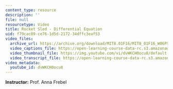 ```yaml
---
content_type: resource
description: ''
file: null
resourcetype: Video
title: Rocket Sled - Differential Equation
uid: f79cac89-ce76-1d5d-2172-34dffc3eaf53
video_files:
  archive_url: https://archive.org/download/MIT8.01F16/MIT8_01F16_W06PS01-1_360p.mp4
  video_captions_file: https://open-learning-course-data-rc.s3.amazonaws.com/8-01sc-classical-mechanics-fall-2016/8f9dd3651b7750fca14f6ffbc524b441_dvWKCH0ocu8.vtt
  video_thumbnail_file: https://img.youtube.com/vi/dvWKCH0ocu8/default.jpg
  video_transcript_file: https://open-learning-course-data-rc.s3.amazonaws.com/8-01sc-classical-mechanics-fall-2016/f5eec671424bf759fb6e8e6b500b5fba_dvWKCH0ocu8.pdf
video_metadata:
  youtube_id: dvWKCH0ocu8
---
```


**Instructor:** Prof. Anna Frebel